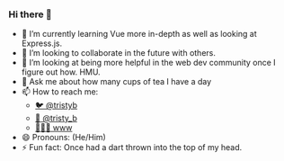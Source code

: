 ### Hi there 👋

- 🌱 I’m currently learning Vue more in-depth as well as looking at Express.js.
- 👯 I’m looking to collaborate in the future with others.
- 🤔 I’m looking at being more helpful in the web dev community once I figure out how. HMU.
- 💬 Ask me about how many cups of tea I have a day
- 📫 How to reach me: 
  - [🐦 @tristyb](https://www.twitter.com/tristyb) 
  - [📸 @tristy_b](https://www.instagram.com/tristy_b)
  - [👩🏻‍💻 www](https://tristanbrook.es)
- 😄 Pronouns: (He/Him)
- ⚡ Fun fact: Once had a dart thrown into the top of my head.
